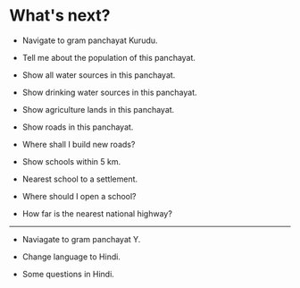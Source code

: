 # What's next?

* Navigate to gram panchayat Kurudu.

* Tell me about the population of this panchayat.

* Show all water sources in this panchayat.

* Show drinking water sources in this panchayat.

* Show agriculture lands in this panchayat.

* Show roads in this panchayat.

* Where shall I build new roads?

* Show schools within 5 km.

* Nearest school to a settlement.

* Where should I open a school?

* How far is the nearest national highway?


----

* Naviagate to gram panchayat Y.

* Change language to Hindi.

* Some questions in Hindi.